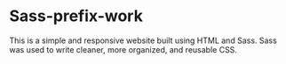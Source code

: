 # Sass-prefix-work
This is a simple and responsive website built using HTML and Sass. Sass was used to write cleaner, more organized, and reusable CSS.
